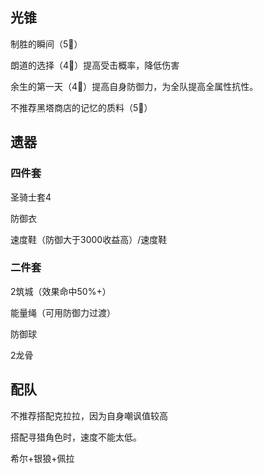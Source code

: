 ## 光锥

制胜的瞬间（5🌟）

朗道的选择（4🌟）提高受击概率，降低伤害

余生的第一天（4🌟）提高自身防御力，为全队提高全属性抗性。

不推荐黑塔商店的记忆的质料（5🌟）

## 遗器

### 四件套

圣骑士套4

防御衣

速度鞋（防御大于3000收益高）/速度鞋

### 二件套

2筑城（效果命中50%+）

能量绳（可用防御力过渡）

防御球

2龙骨

## 配队

不推荐搭配克拉拉，因为自身嘲讽值较高

搭配寻猎角色时，速度不能太低。

希尔+银狼+佩拉